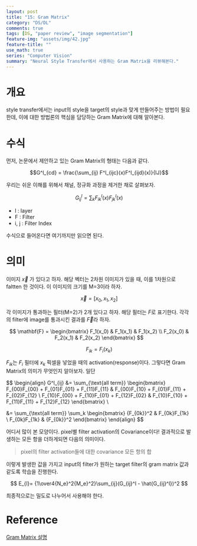 ```yaml
---
layout: post
title: "15: Gram Matrix"
category: "DS/DL"
comments: true
tags: [DS, "paper review", "image segmentation"]
feature-img: "assets/img/42.jpg"
feature-title: ""
use_math: true
series: "Computer Vision"
summary: "Neural Style Transfer에서 사용하는 Gram Matrix을 리뷰해본다."
---
```


# 개요

style transfer에서는 input의 style을 target의 style과 맞게 만들어주는 방법이 필요한데, 이에 대한 방법론의 핵심을 담당하는 Gram Matrix에 대해 알아본다.

# 수식

먼저, 논문에서 제안하고 있는 Gram Matrix의 형태는 다음과 같다.

$$G^l_{cd} = \frac{\sum_{ij} F^l_{ijc}(x)F^l_{ijd}(x)}{IJ}$$

우리는 쉬운 이해를 위해서 채널, 정규화 과정을 제거한 채로 살펴보자.

$$G^l_{ij} = {\sum_{k} F^l_{ik}(x)F^l_{jk}(x)}$$

- l : layer
- F : Filter
- i, j : Filter Index

수식으로 들어온다면 여기까지만 읽으면 된다.

# 의미

이미지 $\vec{x}$ 가 있다고 하자. 해당 벡터는 2차원 이미지가 있을 때, 이를 1차원으로 faltten 한 것이다. 이 이미지의 크기를 M=3이라 하자.

$$
\vec{x}=[x_0, x_1, x_2]
$$

각 이미지가 통과하는 필터(M=2)가 2개 있다고 하자. 해당 필터는 $F$로 표기한다. 각각의 filter에 image를 통과시킨 결과를 $\vec{F}$라 하자.

$$
\mathbf{F} =
\begin{bmatrix}
   F_1(x_0) & F_1(x_1) & F_1(x_2) \\
   F_2(x_0) & F_2(x_1) & F_2(x_2)
\end{bmatrix}
$$

$$
F_{ik} = F_i(x_k)
$$

$F_{ik}$는 $F_i$ 필터에 $x_k$ 픽셀을 넣었을 때의 activation(response)이다. 그렇다면 Gram Matrix의 의미가 무엇인지 알아보자. 일단

$$
\begin{align}
   G^l_{ij}
   &=
   \sum_{\text{all term}}
   \begin{bmatrix}
      F_{00}F_{00} + F_{01}F_{01} + F_{11}F_{11} & F_{00}F_{10} + F_{01}F_{11} + F_{02}F_{12} \\
      F_{10}F_{00} + F_{10}F_{01} + F_{12}F_{02} & F_{10}F_{10} + F_{11}F_{11} + F_{12}F_{12}
   \end{bmatrix}
   \\

   &=
   \sum_{\text{all term}} \sum_k
   \begin{bmatrix}
      {F_{0k}}^2 & F_{0k}F_{1k} \\
      F_{0k}F_{1k} & {F_{0k}}^2
   \end{bmatrix}
\end{align}
$$

어디서 많이 본 모양이다. pixel별 filter activation의 Covariance이다! 결과적으로 발생하는 모든 항을 더하게되면 다음의 의미이다.

> pixel의 filter activation들에 대한 covariance 모든 항의 합

이렇게 발생한 값을 가지고 input의 filter가 원하는 target filter의 gram matrix 값과 같도록 학습을 진행한다.

$$
E_{l}= {1\over4{N_e}^2{M_e}^2}\sum_{ij}(G_{ij}^l - \hat{G_{ij}^l})^2
$$

최종적으로는 밀도로 나누어서 사용해야 한다.

# Reference

[Gram Matrix 설명](https://m.blog.naver.com/PostView.nhn?blogId=atelierjpro&logNo=221180412283&proxyReferer=https:%2F%2Fwww.google.com%2F)
